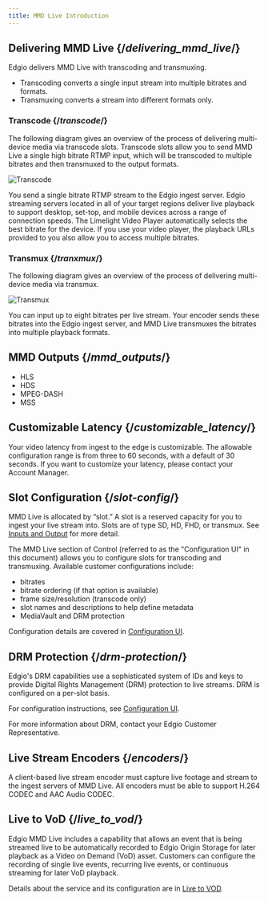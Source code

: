 ```yaml
---
title: MMD Live Introduction
---
```


## Delivering MMD Live  {/*delivering_mmd_live*/}
Edgio delivers MMD Live with transcoding and transmuxing.

- Transcoding converts a single input stream into multiple bitrates and formats.
- Transmuxing converts a stream into different formats only.

### Transcode  {/*transcode*/}
The following diagram gives an overview of the process of delivering multi-device media via transcode slots. Transcode slots allow you to send MMD Live a single high bitrate RTMP input, which will be transcoded to multiple bitrates and then transmuxed to the output formats.

![Transcode](/images/delivery/video/transcode.jpg)

You send a single bitrate RTMP stream to the Edgio ingest server. Edgio streaming servers located in all of your target regions deliver live playback to support desktop, set-top, and mobile devices across a range of connection speeds. The Limelight Video Player automatically selects the best bitrate for the device. If you use your video player, the playback URLs provided to you also allow you to access multiple bitrates.

### Transmux  {/*tranxmux*/}
The following diagram gives an overview of the process of delivering multi-device media via transmux.

![Transmux](/images/delivery/video/transmux.jpg)

You can input up to eight bitrates per live stream. Your encoder sends these bitrates into the Edgio ingest server, and MMD Live transmuxes the bitrates into multiple playback formats.


## MMD Outputs  {/*mmd_outputs*/}
- HLS
- HDS
- MPEG-DASH
- MSS

## Customizable Latency  {/*customizable_latency*/}

Your video latency from ingest to the edge is customizable. The allowable configuration range is from three to 60 seconds, with a default of 30 seconds. If you want to customize your latency, please contact your Account Manager.



## Slot Configuration  {/*slot-config*/}
MMD Live is allocated by “slot.” A slot is a reserved capacity for you to ingest your live stream into. Slots are of type SD, HD, FHD, or transmux. See [Inputs and Output](/delivery/video/mmd_live/inputs_outputs) for more detail.

The MMD Live section of Control (referred to as the "Configuration UI" in this document) allows you to configure slots for transcoding and transmuxing. Available customer configurations include:

- bitrates
- bitrate ordering (if that option is available)
- frame size/resolution (transcode only)
- slot names and descriptions to help define metadata
- MediaVault and DRM protection

Configuration details are covered in [Configuration UI](/delivery/video/mmd_live/configuration_ui).

## DRM Protection  {/*drm-protection*/}
Edgio's DRM capabilities use a sophisticated system of IDs and keys to provide Digital Rights Management (DRM) protection to live streams. DRM is configured on a per-slot basis.

For configuration instructions, see [Configuration UI](/delivery/video/mmd_live/configuration_ui).

For more information about DRM, contact your Edgio Customer Representative.

## Live Stream Encoders  {/*encoders*/}
A client-based live stream encoder must capture live footage and stream to the ingest servers of MMD Live. All encoders must be able to support H.264 CODEC and AAC Audio CODEC.

## Live to VoD  {/*live_to_vod*/}
Edgio MMD Live includes a capability that allows an event that is being streamed live to be automatically recorded to Edgio Origin Storage for later playback as a Video on Demand (VoD) asset. Customers can configure the recording of single live events, recurring live events, or continuous streaming for later VoD playback.

Details about the service and its configuration are in [Live to VOD](/delivery/video/mmd_live/live_to_vod).
